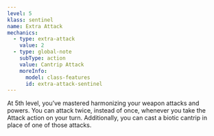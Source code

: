```yaml
---
level: 5
klass: sentinel
name: Extra Attack
mechanics:
  - type: extra-attack
    value: 2
  - type: global-note
    subType: action
    value: Cantrip Attack
    moreInfo:
      model: class-features
      id: extra-attack-sentinel
---
```

At 5th level, you’ve mastered harmonizing your weapon attacks and powers. You can attack twice,
instead of once, whenever you take the Attack action on your turn. Additionally, you can cast a biotic cantrip
in place of one of those attacks.

